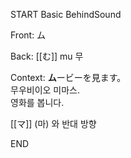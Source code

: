 START
Basic BehindSound

Front:
ム


Back:
[[む]] mu 무


Context:
**ム**ービーを見ます。  
무우비이오 미마스.  
영화를 봅니다.  

[[マ]] (마) 와 반대 방향
<!--ID: 1746758285919-->
END